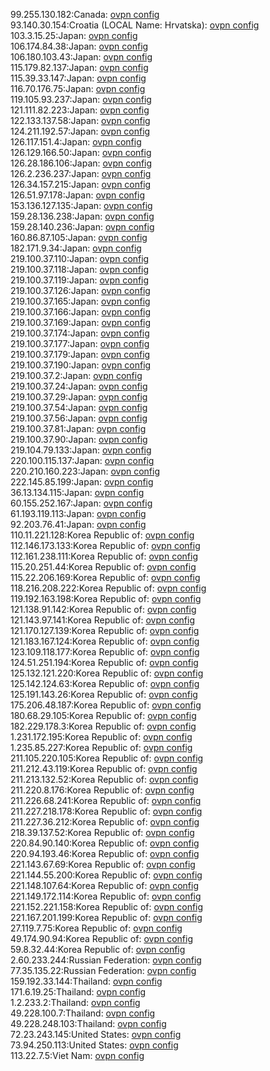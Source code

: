 99.255.130.182:Canada: [ovpn config](vpn/99_255_130_182.ovpn)  
93.140.30.154:Croatia (LOCAL Name: Hrvatska): [ovpn config](vpn/93_140_30_154.ovpn)  
103.3.15.25:Japan: [ovpn config](vpn/103_3_15_25.ovpn)  
106.174.84.38:Japan: [ovpn config](vpn/106_174_84_38.ovpn)  
106.180.103.43:Japan: [ovpn config](vpn/106_180_103_43.ovpn)  
115.179.82.137:Japan: [ovpn config](vpn/115_179_82_137.ovpn)  
115.39.33.147:Japan: [ovpn config](vpn/115_39_33_147.ovpn)  
116.70.176.75:Japan: [ovpn config](vpn/116_70_176_75.ovpn)  
119.105.93.237:Japan: [ovpn config](vpn/119_105_93_237.ovpn)  
121.111.82.223:Japan: [ovpn config](vpn/121_111_82_223.ovpn)  
122.133.137.58:Japan: [ovpn config](vpn/122_133_137_58.ovpn)  
124.211.192.57:Japan: [ovpn config](vpn/124_211_192_57.ovpn)  
126.117.151.4:Japan: [ovpn config](vpn/126_117_151_4.ovpn)  
126.129.166.50:Japan: [ovpn config](vpn/126_129_166_50.ovpn)  
126.28.186.106:Japan: [ovpn config](vpn/126_28_186_106.ovpn)  
126.2.236.237:Japan: [ovpn config](vpn/126_2_236_237.ovpn)  
126.34.157.215:Japan: [ovpn config](vpn/126_34_157_215.ovpn)  
126.51.97.178:Japan: [ovpn config](vpn/126_51_97_178.ovpn)  
153.136.127.135:Japan: [ovpn config](vpn/153_136_127_135.ovpn)  
159.28.136.238:Japan: [ovpn config](vpn/159_28_136_238.ovpn)  
159.28.140.236:Japan: [ovpn config](vpn/159_28_140_236.ovpn)  
160.86.87.105:Japan: [ovpn config](vpn/160_86_87_105.ovpn)  
182.171.9.34:Japan: [ovpn config](vpn/182_171_9_34.ovpn)  
219.100.37.110:Japan: [ovpn config](vpn/219_100_37_110.ovpn)  
219.100.37.118:Japan: [ovpn config](vpn/219_100_37_118.ovpn)  
219.100.37.119:Japan: [ovpn config](vpn/219_100_37_119.ovpn)  
219.100.37.126:Japan: [ovpn config](vpn/219_100_37_126.ovpn)  
219.100.37.165:Japan: [ovpn config](vpn/219_100_37_165.ovpn)  
219.100.37.166:Japan: [ovpn config](vpn/219_100_37_166.ovpn)  
219.100.37.169:Japan: [ovpn config](vpn/219_100_37_169.ovpn)  
219.100.37.174:Japan: [ovpn config](vpn/219_100_37_174.ovpn)  
219.100.37.177:Japan: [ovpn config](vpn/219_100_37_177.ovpn)  
219.100.37.179:Japan: [ovpn config](vpn/219_100_37_179.ovpn)  
219.100.37.190:Japan: [ovpn config](vpn/219_100_37_190.ovpn)  
219.100.37.2:Japan: [ovpn config](vpn/219_100_37_2.ovpn)  
219.100.37.24:Japan: [ovpn config](vpn/219_100_37_24.ovpn)  
219.100.37.29:Japan: [ovpn config](vpn/219_100_37_29.ovpn)  
219.100.37.54:Japan: [ovpn config](vpn/219_100_37_54.ovpn)  
219.100.37.56:Japan: [ovpn config](vpn/219_100_37_56.ovpn)  
219.100.37.81:Japan: [ovpn config](vpn/219_100_37_81.ovpn)  
219.100.37.90:Japan: [ovpn config](vpn/219_100_37_90.ovpn)  
219.104.79.133:Japan: [ovpn config](vpn/219_104_79_133.ovpn)  
220.100.115.137:Japan: [ovpn config](vpn/220_100_115_137.ovpn)  
220.210.160.223:Japan: [ovpn config](vpn/220_210_160_223.ovpn)  
222.145.85.199:Japan: [ovpn config](vpn/222_145_85_199.ovpn)  
36.13.134.115:Japan: [ovpn config](vpn/36_13_134_115.ovpn)  
60.155.252.167:Japan: [ovpn config](vpn/60_155_252_167.ovpn)  
61.193.119.113:Japan: [ovpn config](vpn/61_193_119_113.ovpn)  
92.203.76.41:Japan: [ovpn config](vpn/92_203_76_41.ovpn)  
110.11.221.128:Korea Republic of: [ovpn config](vpn/110_11_221_128.ovpn)  
112.146.173.133:Korea Republic of: [ovpn config](vpn/112_146_173_133.ovpn)  
112.161.238.111:Korea Republic of: [ovpn config](vpn/112_161_238_111.ovpn)  
115.20.251.44:Korea Republic of: [ovpn config](vpn/115_20_251_44.ovpn)  
115.22.206.169:Korea Republic of: [ovpn config](vpn/115_22_206_169.ovpn)  
118.216.208.222:Korea Republic of: [ovpn config](vpn/118_216_208_222.ovpn)  
119.192.163.198:Korea Republic of: [ovpn config](vpn/119_192_163_198.ovpn)  
121.138.91.142:Korea Republic of: [ovpn config](vpn/121_138_91_142.ovpn)  
121.143.97.141:Korea Republic of: [ovpn config](vpn/121_143_97_141.ovpn)  
121.170.127.139:Korea Republic of: [ovpn config](vpn/121_170_127_139.ovpn)  
121.183.167.124:Korea Republic of: [ovpn config](vpn/121_183_167_124.ovpn)  
123.109.118.177:Korea Republic of: [ovpn config](vpn/123_109_118_177.ovpn)  
124.51.251.194:Korea Republic of: [ovpn config](vpn/124_51_251_194.ovpn)  
125.132.121.220:Korea Republic of: [ovpn config](vpn/125_132_121_220.ovpn)  
125.142.124.63:Korea Republic of: [ovpn config](vpn/125_142_124_63.ovpn)  
125.191.143.26:Korea Republic of: [ovpn config](vpn/125_191_143_26.ovpn)  
175.206.48.187:Korea Republic of: [ovpn config](vpn/175_206_48_187.ovpn)  
180.68.29.105:Korea Republic of: [ovpn config](vpn/180_68_29_105.ovpn)  
182.229.178.3:Korea Republic of: [ovpn config](vpn/182_229_178_3.ovpn)  
1.231.172.195:Korea Republic of: [ovpn config](vpn/1_231_172_195.ovpn)  
1.235.85.227:Korea Republic of: [ovpn config](vpn/1_235_85_227.ovpn)  
211.105.220.105:Korea Republic of: [ovpn config](vpn/211_105_220_105.ovpn)  
211.212.43.119:Korea Republic of: [ovpn config](vpn/211_212_43_119.ovpn)  
211.213.132.52:Korea Republic of: [ovpn config](vpn/211_213_132_52.ovpn)  
211.220.8.176:Korea Republic of: [ovpn config](vpn/211_220_8_176.ovpn)  
211.226.68.241:Korea Republic of: [ovpn config](vpn/211_226_68_241.ovpn)  
211.227.218.178:Korea Republic of: [ovpn config](vpn/211_227_218_178.ovpn)  
211.227.36.212:Korea Republic of: [ovpn config](vpn/211_227_36_212.ovpn)  
218.39.137.52:Korea Republic of: [ovpn config](vpn/218_39_137_52.ovpn)  
220.84.90.140:Korea Republic of: [ovpn config](vpn/220_84_90_140.ovpn)  
220.94.193.46:Korea Republic of: [ovpn config](vpn/220_94_193_46.ovpn)  
221.143.67.69:Korea Republic of: [ovpn config](vpn/221_143_67_69.ovpn)  
221.144.55.200:Korea Republic of: [ovpn config](vpn/221_144_55_200.ovpn)  
221.148.107.64:Korea Republic of: [ovpn config](vpn/221_148_107_64.ovpn)  
221.149.172.114:Korea Republic of: [ovpn config](vpn/221_149_172_114.ovpn)  
221.152.221.158:Korea Republic of: [ovpn config](vpn/221_152_221_158.ovpn)  
221.167.201.199:Korea Republic of: [ovpn config](vpn/221_167_201_199.ovpn)  
27.119.7.75:Korea Republic of: [ovpn config](vpn/27_119_7_75.ovpn)  
49.174.90.94:Korea Republic of: [ovpn config](vpn/49_174_90_94.ovpn)  
59.8.32.44:Korea Republic of: [ovpn config](vpn/59_8_32_44.ovpn)  
2.60.233.244:Russian Federation: [ovpn config](vpn/2_60_233_244.ovpn)  
77.35.135.22:Russian Federation: [ovpn config](vpn/77_35_135_22.ovpn)  
159.192.33.144:Thailand: [ovpn config](vpn/159_192_33_144.ovpn)  
171.6.19.25:Thailand: [ovpn config](vpn/171_6_19_25.ovpn)  
1.2.233.2:Thailand: [ovpn config](vpn/1_2_233_2.ovpn)  
49.228.100.7:Thailand: [ovpn config](vpn/49_228_100_7.ovpn)  
49.228.248.103:Thailand: [ovpn config](vpn/49_228_248_103.ovpn)  
72.23.243.145:United States: [ovpn config](vpn/72_23_243_145.ovpn)  
73.94.250.113:United States: [ovpn config](vpn/73_94_250_113.ovpn)  
113.22.7.5:Viet Nam: [ovpn config](vpn/113_22_7_5.ovpn)  
